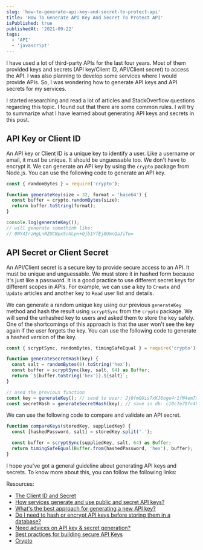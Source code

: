 ```yaml
---
slug: 'how-to-generate-api-key-and-secret-to-protect-api'
title: 'How To Generate API Key And Secret To Protect API'
isPublished: true
publishedAt: '2021-09-22'
tags:
  - 'API'
  - 'javascript'
---
```


I have used a lot of third-party APIs for the last four years. Most of them provided keys and secrets (API key/Client ID, API/Client secret) to access the API. I was also planning to develop some services where I would provide APIs. So, I was wondering how to generate API keys and API secrets for my services.

I started researching and read a lot of articles and StackOverflow questions regarding this topic. I found out that there are some common rules. I will try to summarize what I have learned about generating API keys and secrets in this post.

## API Key or Client ID

An API key or Client ID is a unique key to identify a user. Like a username or email, it must be unique. It should be unguessable too. We don't have to encrypt it. We can generate an API key by using the `crypto` package from Node.js. You can use the following code to generate an API key.

```javascript
const { randomBytes } = require('crypto');

function generateKey(size = 32, format = 'base64') {
  const buffer = crypto.randomBytes(size);
  return buffer.toString(format);
}

console.log(generateKey());
// will generate somethinh like:
// 0NY4IrzHgLnRZUCWpxSnXLpn+Qjb1YfEj0UmnQaJiTw=
```

## API Secret or Client Secret

An API/Client secret is a secure key to provide secure access to an API. It must be unique and unguessable. We must store it in hashed form because it's just like a password. It is a good practice to use different secret keys for different scopes in APIs. For example, we can use a key to `Create` and `Update` articles and another key to `Read` user list and details.

We can generate a random unique key using our previous `generateKey` method and hash the result using `scryptSync` from the `crypto` package. We will send the unhashed key to users and asked them to store the key safely. One of the shortcomings of this approach is that the user won't see the key again if the user forgets the key. You can use the following code to generate a hashed version of the key.

```javascript
const { scryptSync, randomBytes, timingSafeEqual } = require('crypto');

function generateSecretHash(key) {
  const salt = randomBytes(8).toString('hex');
  const buffer = scryptSync(key, salt, 64) as Buffer;
  return `${buffer.toString('hex')}.${salt}`;
}

// used the previous function
const key = generateKey(); // send to user: Jj0fmQUis7xKJ6oge4r1fN4em7xJ+hILrgubKlG6PLA=
const secretHash = generateSecretHash(key); // save in db: c10c7e79fc496144ee245d9dcbe52d9d3910c2a514af1cfe8afda9ea655815efed5bd2a793b31bf923fe47d212bab7896cd527c720849678077e34cdd6fec0a2.2f717b397644fdcc
```

We can use the following code to compare and validate an API secret.

```javascript
function compareKeys(storedKey, suppliedKey) {
  const [hashedPassword, salt] = storedKey.split('.');

  const buffer = scryptSync(suppliedKey, salt, 64) as Buffer;
  return timingSafeEqual(Buffer.from(hashedPassword, 'hex'), buffer);
}
```

I hope you've got a general guideline about generating API keys and secrets. To know more about this, you can follow the following links:

Resources:

- [The Client ID and Secret](https://www.oauth.com/oauth2-servers/client-registration/client-id-secret/)
- [How services generate and use public and secret API keys?](https://stackoverflow.com/questions/55009503/how-services-generate-and-use-public-and-secret-api-keys)
- [What's the best approach for generating a new API key?](https://stackoverflow.com/questions/14412132/whats-the-best-approach-for-generating-a-new-api-key)
- [Do I need to hash or encrypt API keys before storing them in a database?](https://security.stackexchange.com/questions/180345/do-i-need-to-hash-or-encrypt-api-keys-before-storing-them-in-a-database)
- [Need advices on API key & secret generation?](https://security.stackexchange.com/questions/180367/need-advices-on-api-key-secret-generation)
- [Best practices for building secure API Keys](https://www.freecodecamp.org/news/best-practices-for-building-api-keys-97c26eabfea9/)
- [Crypto](https://nodejs.org/api/crypto.html)
